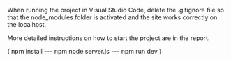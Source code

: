 When running the project in Visual Studio Code, delete the .gitignore file so that the node_modules folder is activated and the site works correctly on the localhost.

More detailed instructions on how to start the project are in the report.

( npm install --- npm node server.js --- npm run dev )
